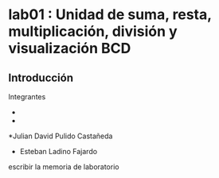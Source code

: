# lab01 : Unidad de suma, resta, multiplicación, división y visualización BCD
## Introducción
Integrantes

* 

* 

*Julian David Pulido Castañeda

* Esteban Ladino Fajardo

escribir  la memoria de laboratorio 

